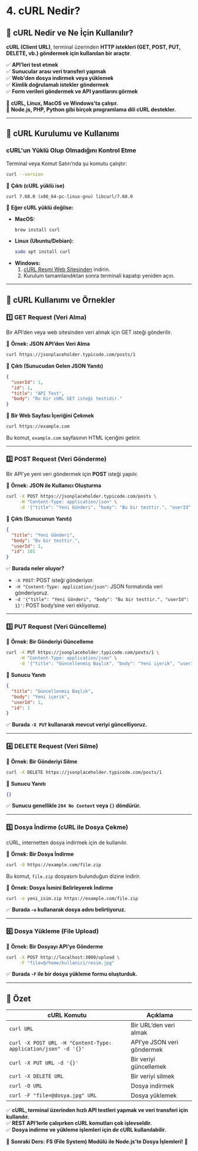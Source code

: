 # **4. cURL Nedir?**  

## **📌 cURL Nedir ve Ne İçin Kullanılır?**  
**cURL (Client URL)**, terminal üzerinden **HTTP istekleri (GET, POST, PUT, DELETE, vb.) göndermek için kullanılan bir araçtır**.  

✅ **API’leri test etmek**  
✅ **Sunucular arası veri transferi yapmak**  
✅ **Web'den dosya indirmek veya yüklemek**  
✅ **Kimlik doğrulamalı istekler göndermek**  
✅ **Form verileri göndermek ve API yanıtlarını görmek**  

📌 **cURL, Linux, MacOS ve Windows’ta çalışır.**  
📌 **Node.js, PHP, Python gibi birçok programlama dili cURL destekler.**  

---

## **📌 cURL Kurulumu ve Kullanımı**
### **cURL'un Yüklü Olup Olmadığını Kontrol Etme**
Terminal veya Komut Satırı’nda şu komutu çalıştır:  
```bash
curl --version
```
📌 **Çıktı (cURL yüklü ise)**  
```
curl 7.68.0 (x86_64-pc-linux-gnu) libcurl/7.68.0
```
📌 **Eğer cURL yüklü değilse:**  
- **MacOS:**  
  ```bash
  brew install curl
  ```
- **Linux (Ubuntu/Debian):**  
  ```bash
  sudo apt install curl
  ```
- **Windows:**  
  1. [cURL Resmi Web Sitesinden](https://curl.se/download.html) indirin.  
  2. Kurulum tamamlandıktan sonra terminali kapatıp yeniden açın.

---

## **📌 cURL Kullanımı ve Örnekler**
### **1️⃣ GET Request (Veri Alma)**
Bir API’den veya web sitesinden veri almak için GET isteği gönderilir.

📌 **Örnek: JSON API’den Veri Alma**  
```bash
curl https://jsonplaceholder.typicode.com/posts/1
```
📌 **Çıktı (Sunucudan Gelen JSON Yanıtı)**
```json
{
  "userId": 1,
  "id": 1,
  "title": "API Test",
  "body": "Bu bir cURL GET isteği testidir."
}
```

📌 **Bir Web Sayfası İçeriğini Çekmek**
```bash
curl https://example.com
```
Bu komut, `example.com` sayfasının HTML içeriğini getirir.

---

### **2️⃣ POST Request (Veri Gönderme)**
Bir API’ye yeni veri göndermek için **POST** isteği yapılır.

📌 **Örnek: JSON ile Kullanıcı Oluşturma**
```bash
curl -X POST https://jsonplaceholder.typicode.com/posts \
     -H "Content-Type: application/json" \
     -d '{"title": "Yeni Gönderi", "body": "Bu bir testtir.", "userId": 1}'
```
📌 **Çıktı (Sunucunun Yanıtı)**
```json
{
  "title": "Yeni Gönderi",
  "body": "Bu bir testtir.",
  "userId": 1,
  "id": 101
}
```
✅ **Burada neler oluyor?**  
- `-X POST`: POST isteği gönderiyor.  
- `-H "Content-Type: application/json"`: JSON formatında veri gönderiyoruz.  
- `-d '{"title": "Yeni Gönderi", "body": "Bu bir testtir.", "userId": 1}'`: POST body’sine veri ekliyoruz.  

---

### **3️⃣ PUT Request (Veri Güncelleme)**
📌 **Örnek: Bir Gönderiyi Güncelleme**
```bash
curl -X PUT https://jsonplaceholder.typicode.com/posts/1 \
     -H "Content-Type: application/json" \
     -d '{"title": "Güncellenmiş Başlık", "body": "Yeni içerik", "userId": 1}'
```
📌 **Sunucu Yanıtı**
```json
{
  "title": "Güncellenmiş Başlık",
  "body": "Yeni içerik",
  "userId": 1,
  "id": 1
}
```
✅ **Burada `-X PUT` kullanarak mevcut veriyi güncelliyoruz.**

---

### **4️⃣ DELETE Request (Veri Silme)**
📌 **Örnek: Bir Gönderiyi Silme**
```bash
curl -X DELETE https://jsonplaceholder.typicode.com/posts/1
```
📌 **Sunucu Yanıtı**
```json
{}
```
✅ **Sunucu genellikle `204 No Content` veya `{}` döndürür.**

---

### **5️⃣ Dosya İndirme (cURL ile Dosya Çekme)**
cURL, internetten dosya indirmek için de kullanılır.

📌 **Örnek: Bir Dosya İndirme**
```bash
curl -O https://example.com/file.zip
```
Bu komut, `file.zip` dosyasını bulunduğun dizine indirir.

📌 **Örnek: Dosya İsmini Belirleyerek İndirme**
```bash
curl -o yeni_isim.zip https://example.com/file.zip
```
✅ **Burada `-o` kullanarak dosya adını belirtiyoruz.**

---

### **6️⃣ Dosya Yükleme (File Upload)**
📌 **Örnek: Bir Dosyayı API’ye Gönderme**
```bash
curl -X POST http://localhost:3000/upload \
     -F "file=@/home/kullanici/resim.jpg"
```
✅ **Burada `-F` ile bir dosya yükleme formu oluşturduk.**

---

## **📌 Özet**
| **cURL Komutu** | **Açıklama** |
|-----------------|-------------|
| `curl URL` | Bir URL’den veri almak |
| `curl -X POST URL -H "Content-Type: application/json" -d '{}'` | API’ye JSON veri göndermek |
| `curl -X PUT URL -d '{}'` | Bir veriyi güncellemek |
| `curl -X DELETE URL` | Bir veriyi silmek |
| `curl -O URL` | Dosya indirmek |
| `curl -F "file=@dosya.jpg" URL` | Dosya yüklemek |

✅ **cURL, terminal üzerinden hızlı API testleri yapmak ve veri transferi için kullanılır.**  
✅ **REST API’lerle çalışırken cURL komutları çok işlevseldir.**  
✅ **Dosya indirme ve yükleme işlemleri için de cURL kullanılabilir.**  

🚀 **Sonraki Ders:** **FS (File System) Modülü ile Node.js’te Dosya İşlemleri!** 🎯